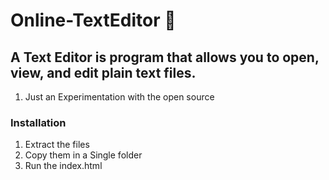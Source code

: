 # Online-TextEditor 🍾
 ## A Text Editor is program that allows you to open, view, and edit plain text files.
1. Just an Experimentation with the open source
### Installation
1. Extract the files
2. Copy them in a Single folder
3. Run the index.html
